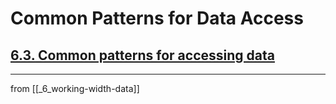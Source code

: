 # Common Patterns for Data Access

## [**6.3.** Common patterns for accessing data](https://livebook.manning.com/book/deep-learning-with-javascript/chapter-6/107)

---
from [[_6_working-width-data]]
